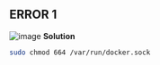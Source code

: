 ERROR 1
-------
![image](https://github.com/januo-org/proof-of-concepts/assets/91359308/8bda759d-370e-4a9e-b74a-7a12f43ec0b1)
**Solution**
```bash
sudo chmod 664 /var/run/docker.sock
```
